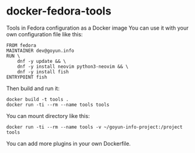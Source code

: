 # docker-fedora-tools
Tools in Fedora configuration as a Docker image
You can use it with your own configuration file like this:

    FROM fedora
    MAINTAINER dev@goyun.info
    RUN \
        dnf -y update && \
        dnf -y install neovim python3-neovim && \
        dnf -y install fish
    ENTRYPOINT fish

Then build and run it:

    docker build -t tools .
    docker run -ti --rm --name tools tools

You can mount directory like this:

    docker run -ti --rm --name tools -v ~/goyun-info-project:/project tools

You can add more plugins in your own Dockerfile.
